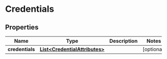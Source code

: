 
# Credentials

## Properties
Name | Type | Description | Notes
------------ | ------------- | ------------- | -------------
**credentials** | [**List&lt;CredentialAttributes&gt;**](CredentialAttributes.md) |  |  [optional]



